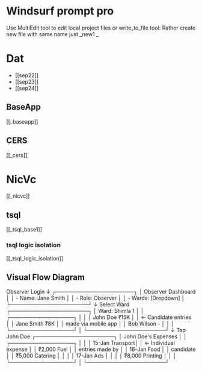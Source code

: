 

# Windsurf prompt pro 

Use MultiEdit tool to edit local project files   or write_to_file tool:
Rather create new file with same name just _new1 
_
# Dat

* [[sep22]]
* [[sep23]]
* [[sep24]]


## BaseApp

[[_baseapp]]



## CERS

[[_cers]]
# NicVc


[[_nicvc]]





## tsql

[[_tsql_base1]]

### tsql logic isolation

[[_tsql_logic_isolation]]

## **Visual Flow Diagram**

Observer Login
    ↓
┌─────────────────────┐
│ Observer Dashboard  │
│ - Name: Jane Smith  │
│ - Role: Observer    │
│ - Wards: [Dropdown] │
└─────────────────────┘
    ↓ Select Ward
┌─────────────────────┐
│   Ward: Shimla 1    │
│ ┌─────────────────┐ │
│ │ John Doe  ₹15K  │ │ ← Candidate entries
│ │ Jane Smith ₹8K  │ │   made via mobile app
│ │ Bob Wilson  -   │ │
│ └─────────────────┘ │
└─────────────────────┘
    ↓ Tap John Doe
┌─────────────────────┐
│ John Doe's Expenses │
│ ┌─────────────────┐ │
│ │ 15-Jan Transport│ │ ← Individual expense
│ │ ₹2,000 Fuel     │ │   entries made by
│ │ 16-Jan Food     │ │   candidate
│ │ ₹5,000 Catering │ │
│ │ 17-Jan Ads      │ │
│ │ ₹8,000 Printing │ │
│ └─────────────────┘ │
└─────────────────────┘